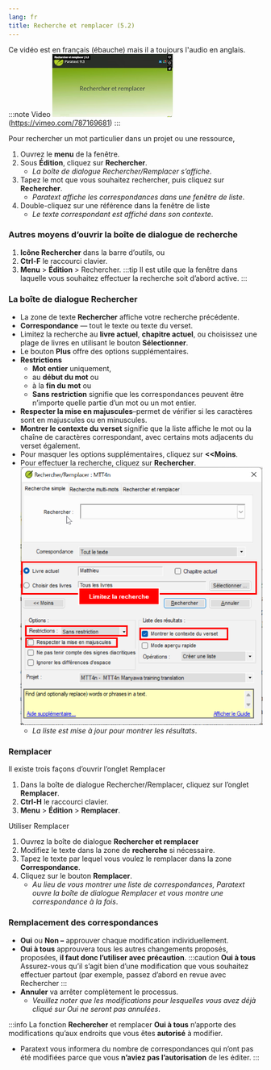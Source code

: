 ```yaml
---
lang: fr
title: Recherche et remplacer (5.2)
---
```

Ce vidéo est en français (ébauche) mais il a toujours l'audio en anglais.
:::note Video
[![ ](../media/5.2.png)](https://vimeo.com/787169681)  
(https://vimeo.com/787169681)
:::

Pour rechercher un mot particulier dans un projet ou une ressource,

1.  Ouvrez le **menu** de la fenêtre.
1.  Sous **Édition**, cliquez sur **Rechercher**.
     -  *La boîte de dialogue Rechercher/Remplacer s’affiche*.
1.  Tapez le mot que vous souhaitez rechercher, puis cliquez sur **Rechercher**.
     -  *Paratext affiche les correspondances dans une fenêtre de liste*.
1.  Double-cliquez sur une référence dans la fenêtre de liste
     -  *Le texte correspondant est affiché dans son contexte*.

### Autres moyens d’ouvrir la boîte de dialogue de recherche

1.  **Icône Rechercher** dans la barre d’outils, ou
1.  **Ctrl-F** le raccourci clavier.
1.  **Menu** \> **Édition** \> Rechercher.
:::tip
Il est utile que la fenêtre dans laquelle vous souhaitez effectuer la recherche soit d’abord active.
:::

#####  

### La boîte de dialogue Rechercher

-  La zone de texte **Rechercher** affiche votre recherche précédente.
-  **Correspondance** — tout le texte ou texte du verset.
-  Limitez la recherche au **livre actuel**, **chapitre actuel**, ou choisissez une plage de livres en utilisant le bouton **Sélectionner**.
-  Le bouton **Plus** offre des options supplémentaires.
-  **Restrictions**
   -  **Mot entier** uniquement,
   -  au **début du mot** ou
   -  à la **fin du mot** ou
   -  **Sans restriction** signifie que les correspondances peuvent être n’importe quelle partie d’un mot ou un mot entier.
-  **Respecter la mise en majuscules**–permet de vérifier si les caractères sont en majuscules ou en minuscules.
-  **Montrer le contexte du verset** signifie que la liste affiche le mot ou la chaîne de caractères correspondant, avec certains mots adjacents du verset également.
-  Pour masquer les options supplémentaires, cliquez sur **\<\<Moins**.
-  Pour effectuer la recherche, cliquez sur **Rechercher**.
     ![](../media/find.fr.png)
   -  *La liste est mise à jour pour montrer les résultats*.

### Remplacer

Il existe trois façons d’ouvrir l’onglet Remplacer

1.  Dans la boîte de dialogue Rechercher/Remplacer, cliquez sur l’onglet **Remplacer**.
1.  **Ctrl-H** le raccourci clavier.
1.  **Menu** \> **Édition** \> **Remplacer**.

Utiliser Remplacer  
1.  Ouvrez la boîte de dialogue **Rechercher et remplacer**
1.  Modifiez le texte dans la zone de **recherche** si nécessaire.
1.  Tapez le texte par lequel vous voulez le remplacer dans la zone **Correspondance**.
1.  Cliquez sur le bouton **Remplacer**.
     -  *Au lieu de vous montrer une liste de correspondances, Paratext ouvre la boîte de dialogue Remplacer et vous montre une correspondance à la fois*.

### Remplacement des correspondances

-  **Oui** ou **Non –** approuver chaque modification individuellement.
-  **Oui à tous**  approuvera tous les autres changements proposés, proposées, **il faut donc l’utiliser avec précaution**.
:::caution **Oui à tous**
Assurez-vous qu’il s’agit bien d’une modification que vous souhaitez effectuer partout (par exemple, passez d’abord en revue avec Rechercher
:::
-  **Annuler** va arrêter complètement le processus.
   -  *Veuillez noter que les modifications pour lesquelles vous avez déjà cliqué sur Oui ne seront pas annulées*.

:::info 
La fonction **Rechercher** et remplacer **Oui à tous** n’apporte des modifications qu’aux endroits que vous êtes **autorisé** à modifier.
-  Paratext vous informera du nombre de correspondances qui n’ont pas été modifiées parce que vous **n’aviez pas l’autorisation** de les éditer.
:::
